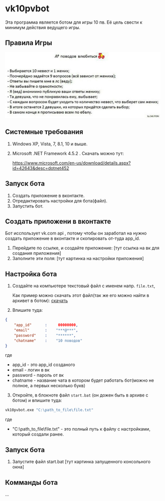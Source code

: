 # vk10pvbot

Эта программа является ботом для игры 10 пв. Её цель свести к минимум действия ведущего игры. 

## Правила Игры

![rules](https://github.com/ichensky/vk10pvbot/blob/master/doc/rules.jpg)

## Системные требования 

1. Windows XP, Vista, 7, 8.1, 10 и выше. 
2. Microsoft .NET Framework 4.5.2 . 
   Скачать можно тут: 
   
   https://www.microsoft.com/en-us/download/details.aspx?id=42643&desc=dotnet452


## Запуск бота

1. Создать приложение в вконтакте.  
2. Отредактировать настройки для бота(файл). 
3. Запустить бот.

## Создать приложени в вконтакте

Бот исспользует vk.com api , потому чтобы он заработал на нужно создать приложение в вконтакте и скопировать от-туда app_id. 

1. Перейдите по ссылке, и создайте приложение: [тут ссылка на вк для создания приложения]
2. Заполните эти поля: [тут картинка на настройки приложения]

## Настройка бота

1. Создайте на компьютере текстовый файл с именем напр. `file.txt`, 

   Как пример можно скачать этот файл(так же его можно найти в архивет в ботом): [скачать](https://raw.githubusercontent.com/ichensky/vk10pvbot/master/file.txt)


2. Впишите туда:

```json
{
    "app_id"      :     00000000,
    "email"       :    "***@***",
    "password"    :    "******",
    "chatname"    :    "10 поводов"
}
```
 где
  
* app_id   - это app_id созданого 
* email    - логин в вк
* password - пароль от вк
* chatname - название чата в котором будет работать бот(можно не полное, а первых несколько букв)

3. Откройте, в блокноте файл `start.bat` (он дожен быть в архиве с ботом) и впишите туда: 

```sh
vk10pvbot.exe "C:\path_to_file\file.txt"
```
где 

* "C:\path_to_file\file.txt" - это полный путь к файлу с настройками, который создали ранее.

## Запуск бота

1. Запустите файл start.bat [тут картинка запущенного консольного окна]

## Комманды бота
...



